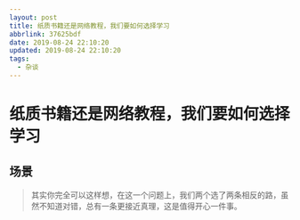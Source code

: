 ```yaml
---
layout: post
title: 纸质书籍还是网络教程，我们要如何选择学习
abbrlink: 37625bdf
date: 2019-08-24 22:10:20
updated: 2019-08-24 22:10:20
tags:
  - 杂谈
---
```


# 纸质书籍还是网络教程，我们要如何选择学习

## 场景

> 其实你完全可以这样想，在这一个问题上，我们两个选了两条相反的路，虽然不知道对错，总有一条更接近真理，这是值得开心一件事。
